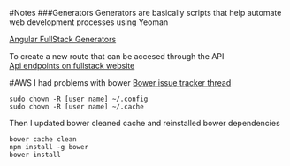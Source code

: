 #Notes
###Generators
Generators are basically scripts that help automate
web development processes using Yeoman  

[Angular FullStack Generators](https://github.com/DaftMonk/generator-angular-fullstack#generators)  

To create a new route that can be accesed through the API  
[Api endpoints on fullstack website](https://github.com/DaftMonk/generator-angular-fullstack#endpoint)


#AWS
I had problems with bower
[Bower issue tracker thread](https://github.com/bower/bower/issues/1607)

    sudo chown -R [user name] ~/.config
    sudo chown -R [user name] ~/.cache
    
Then I updated bower cleaned cache and reinstalled bower dependencies

    bower cache clean
    npm install -g bower
    bower install
